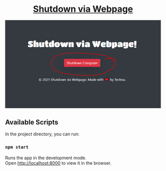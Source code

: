 <h1 align="center">
  <a href="https://techna.pk">
    Shutdown via Webpage
  </a>
</h1>

![Screenshot](screenshot.png)

## Available Scripts

In the project directory, you can run:

### `npm start`

Runs the app in the development mode.\
Open [http://localhost:8000](http://localhost:8000) to view it in the browser.